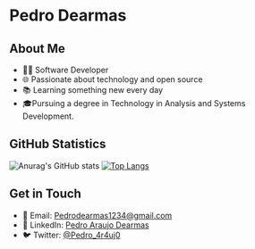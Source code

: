 # Pedro Dearmas

## About Me
- 👨‍💻 Software Developer
- 🌐 Passionate about technology and open source
- 📚 Learning something new every day
- 🎓Pursuing a degree in Technology in Analysis and Systems Development.

## GitHub Statistics

![Anurag's GitHub stats](https://github-readme-stats.vercel.app/api?username=PedroDearmas&theme=github_dark&show_icons=true)
[![Top Langs](https://github-readme-stats.vercel.app/api/top-langs/?username=PedroDearmas&layout=compact)](https://github.com/anuraghazra/github-readme-stats)

## Get in Touch
- 📧 Email: Pedrodearmas1234@gmail.com
- 💼 LinkedIn: [Pedro Araujo Dearmas](https://www.linkedin.com/in/pedro-araujo-dearmas/)
- 🐦 Twitter: [@Pedro_4r4uj0](https://twitter.com/Pedro_4r4uj0)

<!-- Adicione mais informações pessoais, projetos e links de redes sociais conforme necessário -->
